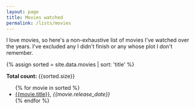 ```yaml
---
layout: page
title: Movies watched
permalink: /lists/movies
---
```


I love movies, so here's a non-exhaustive list of movies I've watched over the years. I've excluded any I didn't finish or any whose plot I don't remember.

{% assign sorted = site.data.movies | sort: 'title' %}

<b>Total count:</b> {{sorted.size}}

<ul>
{% for movie in sorted %}
    <li>
        <a href="https://www.themoviedb.org/movie/{{movie.id}}">{{movie.title}}</a>,
        <i class="no-wrap">{{movie.release_date}}</i>
    </li>
{% endfor %}
</ul>
